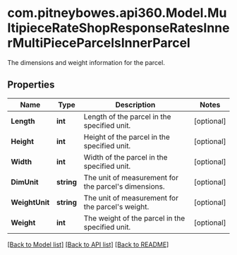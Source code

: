 # com.pitneybowes.api360.Model.MultipieceRateShopResponseRatesInnerMultiPieceParcelsInnerParcel
The dimensions and weight information for the parcel.

## Properties

Name | Type | Description | Notes
------------ | ------------- | ------------- | -------------
**Length** | **int** | Length of the parcel in the specified unit. | [optional] 
**Height** | **int** | Height of the parcel in the specified unit. | [optional] 
**Width** | **int** | Width of the parcel in the specified unit. | [optional] 
**DimUnit** | **string** | The unit of measurement for the parcel&#39;s dimensions. | [optional] 
**WeightUnit** | **string** | The unit of measurement for the parcel&#39;s weight. | [optional] 
**Weight** | **int** | The weight of the parcel in the specified unit. | [optional] 

[[Back to Model list]](../../README.md#documentation-for-models) [[Back to API list]](../../README.md#documentation-for-api-endpoints) [[Back to README]](../../README.md)

